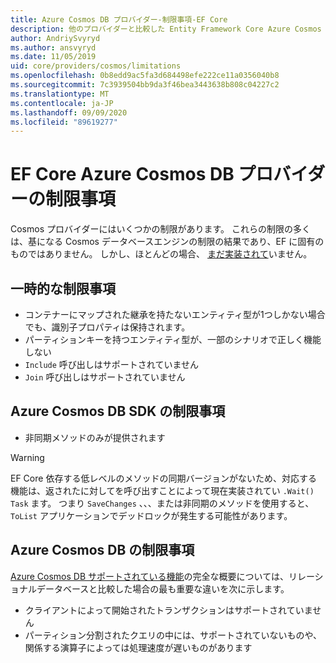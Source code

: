 ```yaml
---
title: Azure Cosmos DB プロバイダー-制限事項-EF Core
description: 他のプロバイダーと比較した Entity Framework Core Azure Cosmos DB プロバイダーの制限事項
author: AndriySvyryd
ms.author: ansvyryd
ms.date: 11/05/2019
uid: core/providers/cosmos/limitations
ms.openlocfilehash: 0b8edd9ac5fa3d684498efe222ce11a0356040b8
ms.sourcegitcommit: 7c3939504bb9da3f46bea3443638b808c04227c2
ms.translationtype: MT
ms.contentlocale: ja-JP
ms.lasthandoff: 09/09/2020
ms.locfileid: "89619277"
---
```

# <a name="ef-core-azure-cosmos-db-provider-limitations"></a>EF Core Azure Cosmos DB プロバイダーの制限事項

Cosmos プロバイダーにはいくつかの制限があります。 これらの制限の多くは、基になる Cosmos データベースエンジンの制限の結果であり、EF に固有のものではありません。 しかし、ほとんどの場合、 [まだ実装されて](https://github.com/aspnet/EntityFrameworkCore/issues?page=1&q=is%3Aissue+is%3Aopen+Cosmos+in%3Atitle+label%3Atype-enhancement+sort%3Areactions-%2B1-desc)いません。

## <a name="temporary-limitations"></a>一時的な制限事項

- コンテナーにマップされた継承を持たないエンティティ型が1つしかない場合でも、識別子プロパティは保持されます。
- パーティションキーを持つエンティティ型が、一部のシナリオで正しく機能しない
- `Include` 呼び出しはサポートされていません
- `Join` 呼び出しはサポートされていません

## <a name="azure-cosmos-db-sdk-limitations"></a>Azure Cosmos DB SDK の制限事項

- 非同期メソッドのみが提供されます

> [!WARNING]
> EF Core 依存する低レベルのメソッドの同期バージョンがないため、対応する機能は、返されたに対してを呼び出すことによって現在実装されてい `.Wait()` `Task` ます。 つまり `SaveChanges` 、、、または非同期のメソッドを使用すると、 `ToList` アプリケーションでデッドロックが発生する可能性があります。

## <a name="azure-cosmos-db-limitations"></a>Azure Cosmos DB の制限事項

[Azure Cosmos DB サポートされている機能](/azure/cosmos-db/modeling-data)の完全な概要については、リレーショナルデータベースと比較した場合の最も重要な違いを次に示します。

- クライアントによって開始されたトランザクションはサポートされていません
- パーティション分割されたクエリの中には、サポートされていないものや、関係する演算子によっては処理速度が遅いものがあります
